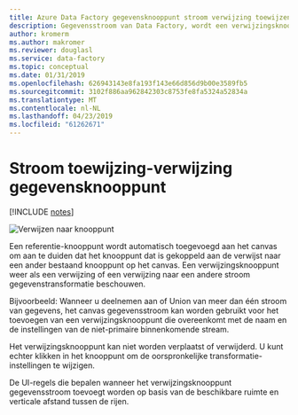 ```yaml
---
title: Azure Data Factory gegevensknooppunt stroom verwijzing toewijzen
description: Gegevensstroom van Data Factory, wordt een verwijzingsknooppunt voor joins, zoekacties, samenvoegingen toevoegen
author: kromerm
ms.author: makromer
ms.reviewer: douglasl
ms.service: data-factory
ms.topic: conceptual
ms.date: 01/31/2019
ms.openlocfilehash: 626943143e8fa193f143e66d856d9b00e3589fb5
ms.sourcegitcommit: 3102f886aa962842303c8753fe8fa5324a52834a
ms.translationtype: MT
ms.contentlocale: nl-NL
ms.lasthandoff: 04/23/2019
ms.locfileid: "61262671"
---
```

# <a name="mapping-data-flow-reference-node"></a>Stroom toewijzing-verwijzing gegevensknooppunt

[!INCLUDE [notes](../../includes/data-factory-data-flow-preview.md)]

![Verwijzen naar knooppunt](media/data-flow/referencenode.png "verwijzingsknooppunt")

Een referentie-knooppunt wordt automatisch toegevoegd aan het canvas om aan te duiden dat het knooppunt dat is gekoppeld aan de verwijst naar een ander bestaand knooppunt op het canvas. Een verwijzingsknooppunt weer als een verwijzing of een verwijzing naar een andere stroom gegevenstransformatie beschouwen.

Bijvoorbeeld: Wanneer u deelnemen aan of Union van meer dan één stroom van gegevens, het canvas gegevensstroom kan worden gebruikt voor het toevoegen van een verwijzingsknooppunt die overeenkomt met de naam en de instellingen van de niet-primaire binnenkomende stream.

Het verwijzingsknooppunt kan niet worden verplaatst of verwijderd. U kunt echter klikken in het knooppunt om de oorspronkelijke transformatie-instellingen te wijzigen.

De UI-regels die bepalen wanneer het verwijzingsknooppunt gegevensstroom toevoegt worden op basis van de beschikbare ruimte en verticale afstand tussen de rijen.
